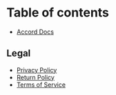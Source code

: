 # Table of contents

* [Accord Docs](README.md)

## Legal

* [Privacy Policy](legal/privacy.md)
* [Return Policy](legal/return-policy.md)
* [Terms of Service](legal/terms.md)

